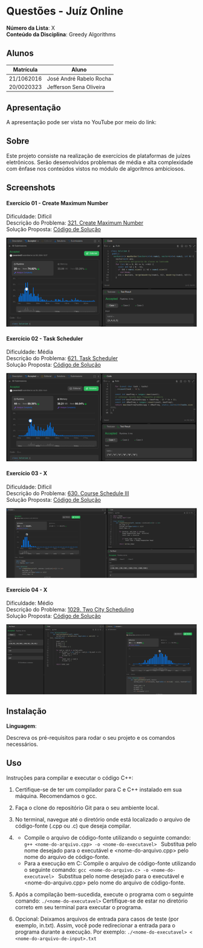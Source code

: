 # Questões - Juíz Online

**Número da Lista**: X<br>
**Conteúdo da Disciplina**: Greedy Algorithms<br>

## Alunos

| Matrícula  | Aluno                               |
| ---------- | ----------------------------------- |
| 21/1062016 | José André Rabelo Rocha |
| 20/0020323 | Jefferson Sena Oliveira         |

## Apresentação
A apresentação pode ser vista no YouTube por meio do link: 

## Sobre

Este projeto consiste na realização de exercícios de plataformas de juízes eletrônicos. Serão desenvolvidos problemas de média e alta
complexidade com ênfase nos conteúdos vistos no módulo de algoritmos ambiciosos. 

## Screenshots

#### Exercício 01 - Create Maximum Number

Dificuldade: Difícil <br>
Descrição do Problema: [321. Create Maximum Number
](https://leetcode.com/problems/create-maximum-number/description/)<br>
Solução Proposta: [Código de Solução](https://github.com/projeto-de-algoritmos-2024/Greedy_Algorithm_LeetCode/blob/master/Create_Maximum_Number/maximum_number.cpp)

![](assets/maximum_number.png)

#### Exercício 02 - Task Scheduler

Dificuldade: Média <br>
Descrição do Problema: [621. Task Scheduler](https://leetcode.com/problems/task-scheduler/description/)<br>
Solução Proposta: [Código de Solução](https://github.com/projeto-de-algoritmos-2024/Greedy_Algorithm_LeetCode/blob/master/Task_Scheduler/task_scheduler.cpp) 

![](assets/task_scheduler.png)

#### Exercício 03 - X

Dificuldade: Difícil <br>
Descrição do Problema: [630. Course Schedule III](https://leetcode.com/problems/course-schedule-iii/description/)<br>
Solução Proposta: [Código de Solução](https://github.com/projeto-de-algoritmos-2024/Greedy_Algorithm_LeetCode/blob/master/course_schedule_III/course_schedule_III.py) 

![Accepted](/assets/course.png)

#### Exercício 04 - X

Dificuldade: Médio <br>
Descrição do Problema: [1029. Two City Scheduling](https://leetcode.com/problems/two-city-scheduling/description/)<br>
Solução Proposta: [Código de Solução](https://github.com/projeto-de-algoritmos-2024/Greedy_Algorithm_LeetCode/blob/master/two_city_scheduling/two_city_scheduling.py) 

![Aceppted](/assets/two_scheduling.png)

## Instalação

**Linguagem**: <br>
<!-- **Framework**: (caso exista)<br> -->
Descreva os pré-requisitos para rodar o seu projeto e os comandos necessários.

## Uso

Instruções para compilar e executar o código C++:

1. Certifique-se de ter um compilador para C e C++ instalado em sua máquina. Recomendamos o gcc.

2. Faça o clone do repositório Git para o seu ambiente local.

3. No terminal, navegue até o diretório onde está localizado o arquivo de código-fonte (.cpp ou .c) que deseja compilar.

4. - Compile o arquivo de código-fonte utilizando o seguinte comando:
```g++ <nome-do-arquivo.cpp> -o <nome-do-executavel> ```
Substitua <nome-do-executavel> pelo nome desejado para o executável e <nome-do-arquivo.cpp> pelo nome do arquivo de código-fonte.
    - Para a execução em C: Compile o arquivo de código-fonte utilizando o seguinte comando:
```gcc <nome-do-arquivo.c> -o <nome-do-executavel> ```
Substitua <nome-do-executavel> pelo nome desejado para o executável e <nome-do-arquivo.cpp> pelo nome do arquivo de código-fonte.

5. Após a compilação bem-sucedida, execute o programa com o seguinte comando:
```./<nome-do-executavel>```
Certifique-se de estar no diretório correto em seu terminal para executar o programa.

6. Opcional: Deixamos arquivos de entrada para casos de teste (por exemplo, in.txt). Assim, você pode redirecionar a entrada para o programa durante a execução. Por exemplo:
```./<nome-do-executavel> < <nome-do-arquivo-de-input>.txt```

<!--## Outros

Quaisquer outras informações sobre seu projeto podem ser descritas abaixo.

-->
